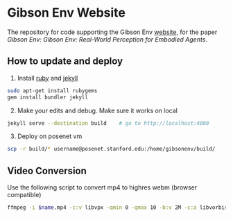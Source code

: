 # Gibson Env Website

The repository for code supporting the Gibson Env [website](http://gibson.vision), for the paper *Gibson Env: Gibson Env: Real-World Perception for Embodied Agents*.


## How to update and deploy

1. Install [ruby]() and [jekyll](https://jekyllrb.com/)
```bash
sudo apt-get install rubygems
gem install bundler jekyll
```
2. Make your edits and debug. Make sure it works on local
```bash
jekyll serve --destination build	# go to http://localhost:4000
```
3. Deploy on posenet vm
```bash
scp -r build/* username@posenet.stanford.edu:/home/gibsonenv/build/
```

## Video Conversion
Use the following script to convert mp4 to highres webm (browser compatible)
```bash
ffmpeg -i $name.mp4 -c:v libvpx -qmin 0 -qmax 10 -b:v 2M -c:a libvorbis $name.webm
```
